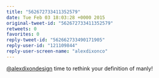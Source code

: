 ```yaml
---
title: "562672733411352579"
date: Tue Feb 03 18:03:28 +0000 2015
original-tweet-id: "562672733411352579"
retweets: 0
favorites: 0
reply-tweet-id: "562662733490171905"
reply-user-id: "121109844"
reply-user-screen-name: "alexdixonco"
---
```

<a href="https://twitter.com/alexdixondesign">@alexdixondesign</a> time to rethink your definition of manly!
